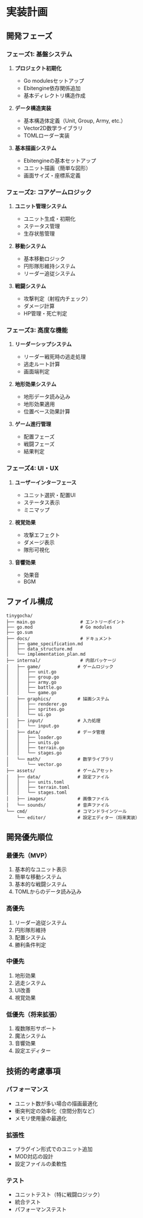 # 実装計画

## 開発フェーズ

### フェーズ1: 基盤システム
1. **プロジェクト初期化**
   - Go modulesセットアップ
   - Ebitengine依存関係追加
   - 基本ディレクトリ構造作成

2. **データ構造実装**
   - 基本構造体定義（Unit, Group, Army, etc.）
   - Vector2D数学ライブラリ
   - TOMLローダー実装

3. **基本描画システム**
   - Ebitengineの基本セットアップ
   - ユニット描画（簡単な図形）
   - 画面サイズ・座標系定義

### フェーズ2: コアゲームロジック
1. **ユニット管理システム**
   - ユニット生成・初期化
   - ステータス管理
   - 生存状態管理

2. **移動システム**
   - 基本移動ロジック
   - 円形隊形維持システム
   - リーダー追従システム

3. **戦闘システム**
   - 攻撃判定（射程内チェック）
   - ダメージ計算
   - HP管理・死亡判定

### フェーズ3: 高度な機能
1. **リーダーシップシステム**
   - リーダー戦死時の逃走処理
   - 逃走ルート計算
   - 画面端判定

2. **地形効果システム**
   - 地形データ読み込み
   - 地形効果適用
   - 位置ベース効果計算

3. **ゲーム進行管理**
   - 配置フェーズ
   - 戦闘フェーズ
   - 結果判定

### フェーズ4: UI・UX
1. **ユーザーインターフェース**
   - ユニット選択・配置UI
   - ステータス表示
   - ミニマップ

2. **視覚効果**
   - 攻撃エフェクト
   - ダメージ表示
   - 隊形可視化

3. **音響効果**
   - 効果音
   - BGM

## ファイル構成

```
tinygocha/
├── main.go                 # エントリーポイント
├── go.mod                  # Go modules
├── go.sum
├── docs/                   # ドキュメント
│   ├── game_specification.md
│   ├── data_structure.md
│   └── implementation_plan.md
├── internal/               # 内部パッケージ
│   ├── game/              # ゲームロジック
│   │   ├── unit.go
│   │   ├── group.go
│   │   ├── army.go
│   │   ├── battle.go
│   │   └── game.go
│   ├── graphics/          # 描画システム
│   │   ├── renderer.go
│   │   ├── sprites.go
│   │   └── ui.go
│   ├── input/             # 入力処理
│   │   └── input.go
│   ├── data/              # データ管理
│   │   ├── loader.go
│   │   ├── units.go
│   │   ├── terrain.go
│   │   └── stages.go
│   └── math/              # 数学ライブラリ
│       └── vector.go
├── assets/                # ゲームアセット
│   ├── data/              # 設定ファイル
│   │   ├── units.toml
│   │   ├── terrain.toml
│   │   └── stages.toml
│   ├── images/            # 画像ファイル
│   └── sounds/            # 音声ファイル
└── cmd/                   # コマンドラインツール
    └── editor/            # 設定エディター（将来実装）
```

## 開発優先順位

### 最優先（MVP）
1. 基本的なユニット表示
2. 簡単な移動システム
3. 基本的な戦闘システム
4. TOMLからのデータ読み込み

### 高優先
1. リーダー追従システム
2. 円形隊形維持
3. 配置システム
4. 勝利条件判定

### 中優先
1. 地形効果
2. 逃走システム
3. UI改善
4. 視覚効果

### 低優先（将来拡張）
1. 複数隊形サポート
2. 魔法システム
3. 音響効果
4. 設定エディター

## 技術的考慮事項

### パフォーマンス
- ユニット数が多い場合の描画最適化
- 衝突判定の効率化（空間分割など）
- メモリ使用量の最適化

### 拡張性
- プラグイン形式でのユニット追加
- MOD対応の設計
- 設定ファイルの柔軟性

### テスト
- ユニットテスト（特に戦闘ロジック）
- 統合テスト
- パフォーマンステスト
